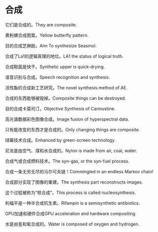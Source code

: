 # 合成

<p><span class="chinese">它们是合成的。</span><span class="english">They are composite.</span></p>

<p><span class="chinese">黄粉螺合成图案。</span><span class="english">Yellow butterfly pattern.</span></p>

<p><span class="chinese">目的合成芝麻酚。</span><span class="english">Aim To synthesize Seasmol.</span></p>

<p><span class="chinese">合成了La1的逻辑真理的地位。</span><span class="english">LA1 the status of logical truth.</span></p>

<p><span class="chinese">合成鞋面是快干。</span><span class="english">Synthetic upper is quick-drying.</span></p>

<p><span class="chinese">语音识别与合成。</span><span class="english">Speech recognition and synthesis.</span></p>

<p><span class="chinese">活性酯的合成新工艺研究。</span><span class="english">The novel synthesis method of AE.</span></p>

<p><span class="chinese">合成的东西能够被毁掉。</span><span class="english">Composite things can be destroyed.</span></p>

<p><span class="chinese">目的合成卡莫司汀。</span><span class="english">Objective Synthesis of Carmustine.</span></p>

<p><span class="chinese">高光谱数据彩色图像合成。</span><span class="english">Image fusion of hyperspectral data.</span></p>

<p><span class="chinese">只有能改变的东西才是合成的。</span><span class="english">Only changing things are composite.</span></p>

<p><span class="chinese">绿幕技术合成。</span><span class="english">Enhanced by green-screen technology.</span></p>

<p><span class="chinese">尼龙是由空气、煤和水合成的。</span><span class="english">Nylon is made from air, coal, water.</span></p>

<p><span class="chinese">合成气或合成燃料技术。</span><span class="english">The syn-gas, or the syn-fuel process.</span></p>

<p><span class="chinese">合成一条无穷无尽的马尔可夫链！</span><span class="english">Commingled in an endless Markov chain!</span></p>

<p><span class="chinese">合成部分实现了图像的重建。</span><span class="english">The synthesis part reconstructs images.</span></p>

<p><span class="chinese">这个过程被称为“核合成”。</span><span class="english">This process is called nucleosynthesis.</span></p>

<p><span class="chinese">利福平是一种半合成抗生素。</span><span class="english">Rifampin is a semisynthetic antibiotics.</span></p>

<p><span class="chinese">GPU加速和硬件合成</span><span class="english">GPU acceleration and hardware compositing</span></p>

<p><span class="chinese">水是由氢和氧合成的。</span><span class="english">Water is composed of oxygen and hydrogen.</span></p>

